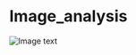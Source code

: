 # Image_analysis
![Image text](https://github.com/Aritoria/Image_analysis/GroupPose/util/image.png)
